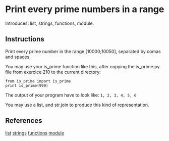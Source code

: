 # Print every prime numbers in a range

Introduces: list, strings, functions, module.

## Instructions

Print every prime number in the range [10000;10050], separated by
comas and spaces.

You may use your is_prime function like this, after copying the
is_prime.py file from exercice 210 to the current directory:

```
from is_prime import is_prime
print is_prime(999)
```
The output of your program have to look like:
`1, 2, 3, 4, 5, 6`

You may use a list, and str.join to produce this kind of
representation.

## References
[list](https://docs.python.org/3/tutorial/introduction.html#lists)
[strings](https://docs.python.org/3/tutorial/introduction.html#strings)
[functions](https://docs.python.org/3/tutorial/controlflow.html#defining-functions)
[module](https://docs.python.org/3.4/library/sys.html)
